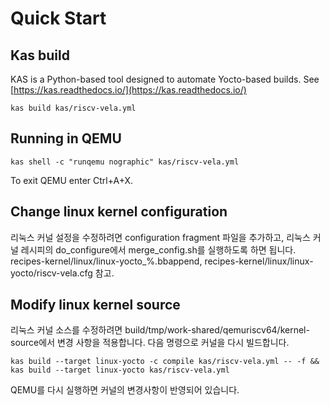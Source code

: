 # Quick Start

## Kas build

KAS is a Python-based tool designed to automate Yocto-based builds.
See [https://kas.readthedocs.io/](https://kas.readthedocs.io/)

```
kas build kas/riscv-vela.yml
```

## Running in QEMU

```
kas shell -c "runqemu nographic" kas/riscv-vela.yml
```

To exit QEMU enter Ctrl+A+X.

## Change linux kernel configuration

리눅스 커널 설정을 수정하려면 configuration fragment 파일을 추가하고, 리눅스 커널 레시피의 do_configure에서 merge_config.sh를 실행하도록 하면 됩니다.
recipes-kernel/linux/linux-yocto_%.bbappend, recipes-kernel/linux/linux-yocto/riscv-vela.cfg 참고.

## Modify linux kernel source

리눅스 커널 소스를 수정하려면 build/tmp/work-shared/qemuriscv64/kernel-source에서 변경 사항을 적용합니다.
다음 명령으로 커널을 다시 빌드합니다.

```
kas build --target linux-yocto -c compile kas/riscv-vela.yml -- -f && kas build --target linux-yocto kas/riscv-vela.yml
```

QEMU를 다시 실행하면 커널의 변경사항이 반영되어 있습니다.
